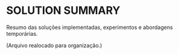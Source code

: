 # SOLUTION SUMMARY

Resumo das soluções implementadas, experimentos e abordagens temporárias.

(Arquivo realocado para organização.)
